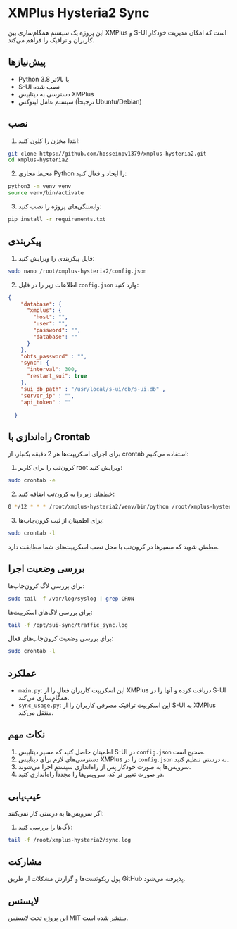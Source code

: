 # XMPlus Hysteria2 Sync

این پروژه یک سیستم همگام‌سازی بین XMPlus و S-UI است که امکان مدیریت خودکار کاربران و ترافیک را فراهم می‌کند.

## پیش‌نیازها

- Python 3.8 یا بالاتر
- S-UI نصب شده
- دسترسی به دیتابیس XMPlus
- سیستم عامل لینوکس (ترجیحاً Ubuntu/Debian)

## نصب

1. ابتدا مخزن را کلون کنید:
```bash
git clone https://github.com/hosseinpv1379/xmplus-hysteria2.git
cd xmplus-hysteria2
```

2. محیط مجازی Python را ایجاد و فعال کنید:
```bash
python3 -m venv venv
source venv/bin/activate
```

3. وابستگی‌های پروژه را نصب کنید:
```bash
pip install -r requirements.txt
```

## پیکربندی

1. فایل پیکربندی را ویرایش کنید:
```bash
sudo nano /root/xmplus-hysteria2/config.json
```

2. اطلاعات زیر را در فایل `config.json` وارد کنید:
```json
{
    "database": {
      "xmplus": {
        "host": "",
        "user": "",
        "password": "",
        "database": ""
      }
    },
    "obfs_password" : "",
    "sync": {
      "interval": 300,
      "restart_sui": true
    },
    "sui_db_path" : "/usr/local/s-ui/db/s-ui.db" ,
    "server_ip" : "",
    "api_token" : ""

  }
```

## راه‌اندازی با Crontab

برای اجرای اسکریپت‌ها هر 2 دقیقه یک‌بار، از crontab استفاده می‌کنیم:

1. کرون‌تب را برای کاربر root ویرایش کنید:
```bash
sudo crontab -e
```

2. خط‌های زیر را به کرون‌تب اضافه کنید:
```bash
0 */12 * * * /root/xmplus-hysteria2/venv/bin/python /root/xmplus-hysteria2/src/main-1.py
```

3. برای اطمینان از ثبت کرون‌جاب‌ها:
```bash
sudo crontab -l
```

مطمئن شوید که مسیرها در کرون‌تب با محل نصب اسکریپت‌های شما مطابقت دارد.

## بررسی وضعیت اجرا

برای بررسی لاگ کرون‌جاب‌ها:
```bash
sudo tail -f /var/log/syslog | grep CRON
```

برای بررسی لاگ‌های اسکریپت‌ها:
```bash
tail -f /opt/sui-sync/traffic_sync.log
```

برای بررسی وضعیت کرون‌جاب‌های فعال:
```bash
sudo crontab -l
```

## عملکرد

- `main.py`: این اسکریپت کاربران فعال را از XMPlus دریافت کرده و آنها را در S-UI همگام‌سازی می‌کند.
- `sync_usage.py`: این اسکریپت ترافیک مصرفی کاربران را از S-UI به XMPlus منتقل می‌کند.

## نکات مهم

1. اطمینان حاصل کنید که مسیر دیتابیس S-UI در `config.json` صحیح است.
2. دسترسی‌های لازم برای دیتابیس XMPlus را در `config.json` به درستی تنظیم کنید.
3. سرویس‌ها به صورت خودکار پس از راه‌اندازی سیستم اجرا می‌شوند.
4. در صورت تغییر در کد، سرویس‌ها را مجدداً راه‌اندازی کنید.

## عیب‌یابی

اگر سرویس‌ها به درستی کار نمی‌کنند:

1. لاگ‌ها را بررسی کنید:
```bash
tail -f /root/xmplus-hysteria2/sync.log
```

## مشارکت

پول ریکوئست‌ها و گزارش مشکلات از طریق GitHub پذیرفته می‌شود.

## لایسنس

این پروژه تحت لایسنس MIT منتشر شده است.
